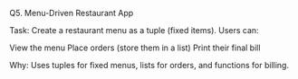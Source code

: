 Q5. Menu-Driven Restaurant App

Task:
Create a restaurant menu as a tuple (fixed items). Users can:

View the menu
Place orders (store them in a list)
Print their final bill

Why:
Uses tuples for fixed menus, lists for orders, and functions for billing.